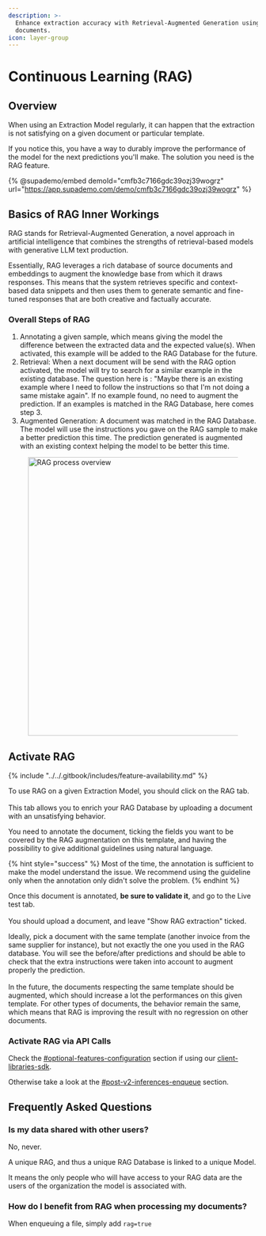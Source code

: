 ```yaml
---
description: >-
  Enhance extraction accuracy with Retrieval-Augmented Generation using your own
  documents.
icon: layer-group
---
```


# Continuous Learning (RAG)

## Overview

When using an Extraction Model regularly, it can happen that the extraction is not satisfying on a given document or particular template.

If you notice this, you have a way to durably improve the performance of the model for the next predictions you'll make. The solution you need is the RAG feature.

{% @supademo/embed demoId="cmfb3c7166gdc39ozj39wogrz" url="https://app.supademo.com/demo/cmfb3c7166gdc39ozj39wogrz" %}

## Basics of RAG Inner Workings

RAG stands for Retrieval-Augmented Generation, a novel approach in artificial intelligence that combines the strengths of retrieval-based models with generative LLM text production.

Essentially, RAG leverages a rich database of source documents and embeddings to augment the knowledge base from which it draws responses. This means that the system retrieves specific and context-based data snippets and then uses them to generate semantic and fine-tuned responses that are both creative and factually accurate.

### Overall Steps of RAG

1. Annotating a given sample, which means giving the model the difference between the extracted data and the expected value(s). When activated, this example will be added to the RAG Database for the future.
2. Retrieval: When a next document will be send with the RAG option activated, the model will try to search for a similar example in the existing database. The question here is : "Maybe there is an existing example where I need to follow the instructions so that I'm not doing a same mistake again".  If no example found, no need to augment the prediction. If an examples is matched in the RAG Database, here comes step 3.
3. Augmented Generation: A document was matched in the RAG Database. The model will use the instructions you gave on the RAG sample to make a better prediction this time. The prediction generated is augmented with an existing context helping the model to be better this time.

<figure><img src="../../.gitbook/assets/rag-process-overview.jpeg" alt="RAG process overview" width="563"><figcaption></figcaption></figure>

## Activate RAG

{% include "../../.gitbook/includes/feature-availability.md" %}

To use RAG on a given Extraction Model, you should click on the RAG tab. \
\
This tab allows you to enrich your RAG Database by uploading a document with an unsatisfying behavior.

You need to annotate the document, ticking the fields you want to be covered by the RAG augmentation on this template, and having the possibility to give additional guidelines using natural language.

{% hint style="success" %}
Most of the time, the annotation is sufficient to make the model understand the issue. We recommend using the guideline only when the annotation only didn't solve the problem.
{% endhint %}

Once this document is annotated, **be sure to validate it**, and go to the Live test tab.\
\
You should upload a document, and leave "Show RAG extraction" ticked.

Ideally, pick a document with the same template (another invoice from the same supplier for instance), but not exactly the one you used in the RAG database. You will see the before/after predictions and should be able to check that the extra instructions were taken into account to augment properly the prediction.\
\
In the future, the documents respecting the same template should be augmented, which should increase a lot the performances on this given template. For other types of documents, the behavior remain the same, which means that RAG is improving the result with no regression on other documents.

### Activate RAG via API Calls

Check the [#optional-features-configuration](../../integrations/client-libraries-sdk/configure-the-client.md#optional-features-configuration "mention") section if using our [client-libraries-sdk](../../integrations/client-libraries-sdk/ "mention").

Otherwise take a look at the [#post-v2-inferences-enqueue](../../integrations/api-reference.md#post-v2-inferences-enqueue "mention") section.

## Frequently Asked Questions

### Is my data shared with other users?

No, never.

A unique RAG, and thus a unique RAG Database is linked to a unique Model.

It means the only people who will have access to your RAG data are the users of the organization the model is associated with.

### How do I benefit from RAG when processing my documents?

When enqueuing a file, simply add `rag=true`&#x20;
